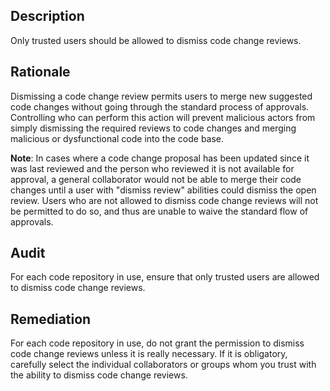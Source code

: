 ## Description

Only trusted users should be allowed to dismiss code change reviews.

## Rationale

Dismissing a code change review permits users to merge new suggested code changes without going through the standard process of approvals. Controlling who can perform this action will prevent malicious actors from simply dismissing the required reviews to code changes and merging malicious or dysfunctional code into the code base.

**Note**: In cases where a code change proposal has been updated since it was last reviewed and the person who reviewed it is not available for approval, a general collaborator would not be able to merge their code changes until a user with "dismiss review" abilities could dismiss the open review. Users who are not allowed to dismiss code change reviews will not be permitted to do so, and thus are unable to waive the standard flow of approvals.

## Audit

For each code repository in use, ensure that only trusted users are allowed to dismiss code change reviews.

## Remediation

For each code repository in use, do not grant the permission to dismiss code change reviews unless it is really necessary. If it is obligatory, carefully select the individual collaborators or groups whom you trust with the ability to dismiss code change reviews.
